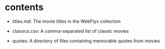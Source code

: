 # contents

* titles.md: The movie titles in the WebFlyx collection
* classics.csv: A comma-separated list of classic movies
* quotes: A directory of files containing memorable quotes from movies
